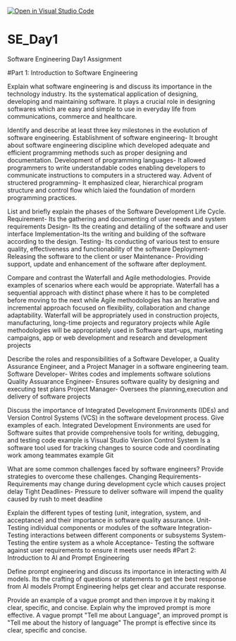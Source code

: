 [![Open in Visual Studio Code](https://classroom.github.com/assets/open-in-vscode-2e0aaae1b6195c2367325f4f02e2d04e9abb55f0b24a779b69b11b9e10269abc.svg)](https://classroom.github.com/online_ide?assignment_repo_id=15928454&assignment_repo_type=AssignmentRepo)
# SE_Day1
Software Engineering Day1 Assignment

#Part 1: Introduction to Software Engineering

Explain what software engineering is and discuss its importance in the technology industry.
Its the systematical application of designing, developing and maintaining software.
It plays a crucial role in designing softwares which are easy and simple to use in everyday life from communications, commerce and healthcare.

Identify and describe at least three key milestones in the evolution of software engineering.
Establishment of software engineering- It brought about software engineering discipline which developed adequate and efficient programming methods such as proper designing and documentation.
Development of programming languages- It allowed programmers to write understandable codes enabling developers to communicate instructions to computers in a structered way.
Advent of structered programming- It emphasized clear, hierarchical program structure and control flow which laied the foundation of mordern programming practices.

List and briefly explain the phases of the Software Development Life Cycle.
Requirement- Its the gathering and documenting of user needs and system requirements
Design- Its the creating and detailing of the software and user interface
Implementation-Its the writing and building of the software according to the design.
Testing- Its conducting of various test to ensure quality, effectiveness and functionability of the software
Deployment- Releasing the software to the client or user
Maintenance- Providing support, update and enhancement of the software after deployment.

Compare and contrast the Waterfall and Agile methodologies. Provide examples of scenarios where each would be appropriate.
Waterfall has a sequential approach with distinct phase where it has to be completed before moving to the next while Agile methodologies has an  Iterative and incremental approach focused on flexibility, collaboration and change adaptability.
Waterfall will be appropriately used in construction projects, manufacturing, long-time projects and reguratory projects while Agile methodologies will be appropriately used in Software start-ups, marketing campaigns, app or web development and research and development projects

Describe the roles and responsibilities of a Software Developer, a Quality Assurance Engineer, and a Project Manager in a software engineering team.
Software Developer- Writes codes and implements software solutions
Quality Assuarance Engineer- Ensures software quality by designing and executing test plans
Project Manager- Oversees the planning,execution and delivery of software projects

Discuss the importance of Integrated Development Environments (IDEs) and Version Control Systems (VCS) in the software development process. Give examples of each.
Integrated Development Environments are used for Software suites that provide comprehensive tools for writing, debugging, and testing code example is Visual Studio
Version Control System Is a software tool used for tracking changes to source code and coordinating work among teammates example Git

What are some common challenges faced by software engineers? Provide strategies to overcome these challenges.
Changing Requirements- Requirements may change during development cycle which causes project delay
Tight Deadlines- Pressure to deliver software will impend the quality caused by rush to meet deadline

Explain the different types of testing (unit, integration, system, and acceptance) and their importance in software quality assurance.
Unit-Testing individual components or modules of the software
Integration- Testing interactions between different components or subsystems
System- Testing the entire system as a whole
Acceptance- Testing the software against user requirements to ensure it meets user needs
#Part 2: Introduction to AI and Prompt Engineering


Define prompt engineering and discuss its importance in interacting with AI models.
Its the crafting of questions or statements to get the best response from AI models
Prompt Engineering helps get clear and accurate response.

Provide an example of a vague prompt and then improve it by making it clear, specific, and concise. Explain why the improved prompt is more effective.
A vague prompt "Tell me about Language", an improved prompt is "Tell me about the history of language"
The prompt is effective since its clear, specific and concise.
